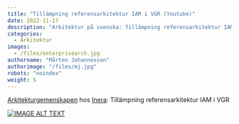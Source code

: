 ```yaml
---
title: "Tillämpning referensarkitektur IAM i VGR (Youtube)"
date: 2022-11-17
description: "Arkitektur på svenska: Tillämpning referensarkitektur IAM i VGR"
categories:
  - Arkitektur
images:
  - /files/enterprisearch.jpg
authorname: "Mårten Johannesson"
authorimage: "/files/mj.jpg"
robots: "noindex"
weight: 5
---
```



<!--more-->
[Arkitekturgemenskapen](https://www.inera.se/tjanster/gemensam-arkitektur/arkitekturgemenskapen/) hos [Inera](https://www.inera.se): Tillämpning referensarkitektur IAM i VGR

[![IMAGE ALT TEXT](http://img.youtube.com/vi/0WUxBWbeB1U/0.jpg)](http://www.youtube.com/watch?v=0WUxBWbeB1U "Video Title")